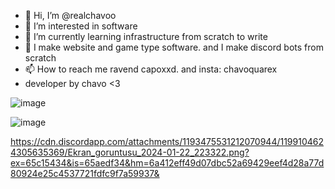 - 👋 Hi, I’m @realchavoo
- 👀 I’m interested in software
- 🌱 I’m currently learning infrastructure from scratch to write
- 💞️ I make website and game type software. and I make discord bots from scratch
- 📫 How to reach me ravend capoxxd. and insta: chavoquarex
- developer by chavo <3



![image](https://github.com/realchavoo/realchavoo/assets/133610412/48e5e9b4-d45a-4652-b1f8-50a8ed6a5c48)

![image](https://github.com/realchavoo/realchavoo/assets/133610412/01cd7131-1ff5-4a26-80ae-0cfd527351e1)

https://cdn.discordapp.com/attachments/1193475531212070944/1199104624305635369/Ekran_goruntusu_2024-01-22_223322.png?ex=65c15434&is=65aedf34&hm=6a412eff49d07dbc52a69429eef4d28a77d80924e25c4537721fdfc9f7a59937&


<!---
realchavoo/realchavoo is a ✨ special ✨ repository because its `README.md` (this file) appears on your GitHub profile.
You can click the Preview link to take a look at your changes.
--->
